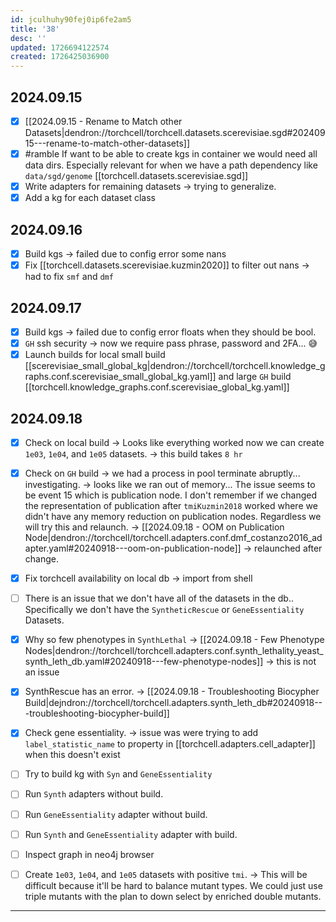 ```yaml
---
id: jculhuhy90fej0ip6fe2am5
title: '38'
desc: ''
updated: 1726694122574
created: 1726425036900
---
```


## 2024.09.15

- [x] [[2024.09.15 - Rename to Match other Datasets|dendron://torchcell/torchcell.datasets.scerevisiae.sgd#20240915---rename-to-match-other-datasets]]
- [x] #ramble If want to be able to create kgs in container we would need all data dirs. Especially relevant for when we have a path dependency like `data/sgd/genome` [[torchcell.datasets.scerevisiae.sgd]]
- [x] Write adapters for remaining datasets → trying to generalize.
- [x] Add a kg for each dataset class

## 2024.09.16

- [x] Build kgs → failed due to config error some nans
- [x] Fix [[torchcell.datasets.scerevisiae.kuzmin2020]] to filter out nans → had to fix `smf` and `dmf`

## 2024.09.17

- [x] Build kgs → failed due to config error floats when they should be bool.
- [x] `GH` ssh security  → now we require pass phrase, password and 2FA... 😅
- [x] Launch builds for local small build [[scerevisiae_small_global_kg|dendron://torchcell/torchcell.knowledge_graphs.conf.scerevisiae_small_global_kg.yaml]] and large `GH` build [[torchcell.knowledge_graphs.conf.scerevisiae_global_kg.yaml]]

## 2024.09.18

- [x] Check on local build → Looks like everything worked now we can create `1e03`, `1e04`, and `1e05` datasets. → this build takes `8 hr`
- [x] Check on `GH` build → we had a process in pool terminate abruptly... investigating. → looks like we ran out of memory... The issue seems to be event 15 which is publication node. I don't remember if we changed the representation of publication after `tmiKuzmin2018` worked where we didn't have any memory reduction on publication nodes. Regardless we will try this and relaunch. → [[2024.09.18 - OOM on Publication Node|dendron://torchcell/torchcell.adapters.conf.dmf_costanzo2016_adapter.yaml#20240918---oom-on-publication-node]] → relaunched after change.

- [x] Fix torchcell availability on local db → import from shell
- [ ] There is an issue that we don't have all of the datasets in the db.. Specifically we don't have the `SyntheticRescue` or `GeneEssentiality` Datasets.
- [x] Why so few phenotypes in `SynthLethal` → [[2024.09.18 - Few Phenotype Nodes|dendron://torchcell/torchcell.adapters.conf.synth_lethality_yeast_synth_leth_db.yaml#20240918---few-phenotype-nodes]] → this is not an issue
- [x] SynthRescue has an error. → [[2024.09.18 - Troubleshooting Biocypher Build|dejndron://torchcell/torchcell.adapters.synth_leth_db#20240918---troubleshooting-biocypher-build]]
- [x] Check gene essentiality. → issue was were trying to add `label_statistic_name` to property in [[torchcell.adapters.cell_adapter]] when this doesn't exist
- [ ] Try to build kg with `Syn` and `GeneEssentiality`

- [ ] Run `Synth` adapters without build.
- [ ] Run `GeneEssentiality` adapter without build.
- [ ] Run `Synth` and `GeneEssentiality` adapter with build.
- [ ] Inspect graph in neo4j browser

- [ ] Create `1e03`, `1e04`, and `1e05` datasets with positive `tmi`. → This will be difficult because it'll be hard to balance mutant types. We could just use triple mutants with the plan to down select by enriched double mutants.

***
